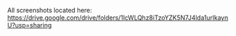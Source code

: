 All screenshots located here: https://drive.google.com/drive/folders/1IcWLQhz8iTzoYZK5N7J4lda1urIkaynU?usp=sharing